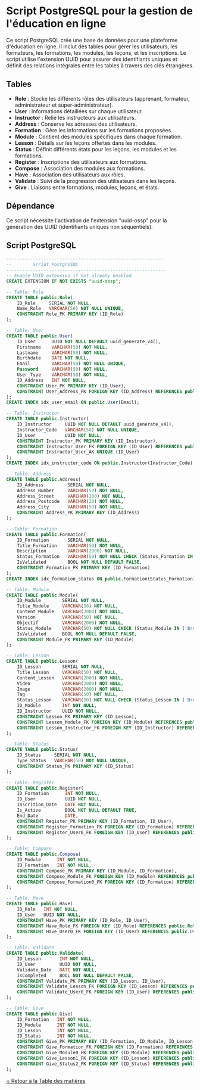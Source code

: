 # Script PostgreSQL pour la gestion de l'éducation en ligne

Ce script PostgreSQL crée une base de données pour une plateforme d'éducation en ligne. Il inclut des tables pour gérer les utilisateurs, les formateurs, les formations, les modules, les leçons, et les inscriptions. Le script utilise l'extension UUID pour assurer des identifiants uniques et définit des relations intégrales entre les tables à travers des clés étrangères.

## Tables

- **Role** : Stocke les différents rôles des utilisateurs (apprenant, formateur, administrateur et super-administrateur).
- **User** : Informations détaillées sur chaque utilisateur.
- **Instructor** : Relie les instructeurs aux utilisateurs.
- **Address** : Conserve les adresses des utilisateurs.
- **Formation** : Gère les informations sur les formations proposées.
- **Module** : Contient des modules spécifiques dans chaque formation.
- **Lesson** : Détails sur les leçons offertes dans les modules.
- **Status** : Définit différents états pour les leçons, les modules et les formations.
- **Register** : Inscriptions des utilisateurs aux formations.
- **Compose** : Association des modules aux formations.
- **Have** : Association des utilisateurs aux rôles.
- **Validate** : Suivi de la progression des utilisateurs dans les leçons.
- **Give** : Liaisons entre formations, modules, leçons, et états.

## Dépendance

Ce script nécessite l'activation de l'extension "uuid-ossp" pour la génération des UUID (identifiants uniques non séquentiels).

## Script PostgreSQL

```sql
-----------------------------------------------------------
--        Script PostgreSQL
------------------------------------------------------------
-- Enable UUID extension if not already enabled
CREATE EXTENSION IF NOT EXISTS "uuid-ossp";

-- Table: Role
CREATE TABLE public.Role(
    ID_Role     SERIAL NOT NULL,
    Name_Role   VARCHAR(50) NOT NULL UNIQUE,
    CONSTRAINT Role_PK PRIMARY KEY (ID_Role)
);

-- Table: User
CREATE TABLE public.User(
    ID_User      UUID NOT NULL DEFAULT uuid_generate_v4(),
    Firstname    VARCHAR(50) NOT NULL,
    Lastname     VARCHAR(50) NOT NULL,
    Birthdate    DATE NOT NULL,
    Email        VARCHAR(50) NOT NULL UNIQUE,
    Password     VARCHAR(50) NOT NULL,
    User_Type    VARCHAR(50) NOT NULL,
    ID_Address   INT NOT NULL,
    CONSTRAINT User_PK PRIMARY KEY (ID_User),
    CONSTRAINT User_Address_FK FOREIGN KEY (ID_Address) REFERENCES public.Address(ID_Address)
);
CREATE INDEX idx_user_email ON public.User(Email);

-- Table: Instructor
CREATE TABLE public.Instructor(
    ID_Instructor     UUID NOT NULL DEFAULT uuid_generate_v4(),
    Instructor_Code   VARCHAR(50) NOT NULL UNIQUE,
    ID_User           UUID NOT NULL,
    CONSTRAINT Instructor_PK PRIMARY KEY (ID_Instructor),
    CONSTRAINT Instructor_User_FK FOREIGN KEY (ID_User) REFERENCES public.User(ID_User),
    CONSTRAINT Instructor_User_AK UNIQUE (ID_User)
);
CREATE INDEX idx_instructor_code ON public.Instructor(Instructor_Code);

-- Table: Address
CREATE TABLE public.Address(
    ID_Address         SERIAL NOT NULL,
    Address_Number     VARCHAR(50) NOT NULL,
    Address_Street     VARCHAR(100) NOT NULL,
    Address_Postcode   VARCHAR(20) NOT NULL,
    Address_City       VARCHAR(50) NOT NULL,
    CONSTRAINT Address_PK PRIMARY KEY (ID_Address)
);

-- Table: Formation
CREATE TABLE public.Formation(
    ID_Formation       SERIAL NOT NULL,
    Title_Formation    VARCHAR(50) NOT NULL,
    Description        VARCHAR(2000) NOT NULL,
    Status_Formation   VARCHAR(50) NOT NULL CHECK (Status_Formation IN ('Brouillon', 'Publié', 'Archivé')),
    IsValidated        BOOL NOT NULL DEFAULT FALSE,
    CONSTRAINT Formation_PK PRIMARY KEY (ID_Formation)
);
CREATE INDEX idx_formation_status ON public.Formation(Status_Formation);

-- Table: Module
CREATE TABLE public.Module(
    ID_Module        SERIAL NOT NULL,
    Title_Module     VARCHAR(50) NOT NULL,
    Content_Module   VARCHAR(2000) NOT NULL,
    Version          VARCHAR(50) NOT NULL,
    Objectif         VARCHAR(2000) NOT NULL,
    Status_Module    VARCHAR(50) NOT NULL CHECK (Status_Module IN ('Brouillon', 'Publié', 'Archivé')),
    IsValidated      BOOL NOT NULL DEFAULT FALSE,
    CONSTRAINT Module_PK PRIMARY KEY (ID_Module)
);

-- Table: Lesson
CREATE TABLE public.Lesson(
    ID_Lesson        SERIAL NOT NULL,
    Title_Lesson     VARCHAR(50) NOT NULL,
    Content_Lesson   VARCHAR(2000) NOT NULL,
    Video            VARCHAR(2000) NOT NULL,
    Image            VARCHAR(2000) NOT NULL,
    Tag              VARCHAR(50) NOT NULL,
    Status_Lesson    VARCHAR(50) NOT NULL CHECK (Status_Lesson IN ('Brouillon', 'Publié', 'Archivé')),
    ID_Module        INT NOT NULL,
    ID_Instructor    UUID NOT NULL,
    CONSTRAINT Lesson_PK PRIMARY KEY (ID_Lesson),
    CONSTRAINT Lesson_Module_FK FOREIGN KEY (ID_Module) REFERENCES public.Module(ID_Module),
    CONSTRAINT Lesson_Instructor_FK FOREIGN KEY (ID_Instructor) REFERENCES public.Instructor(ID_Instructor)
);

-- Table: Status
CREATE TABLE public.Status(
    ID_Status     SERIAL NOT NULL,
    Type_Status   VARCHAR(50) NOT NULL UNIQUE,
    CONSTRAINT Status_PK PRIMARY KEY (ID_Status)
);

-- Table: Register
CREATE TABLE public.Register(
    ID_Formation      INT NOT NULL,
    ID_User           UUID NOT NULL,
    Inscrition_Date   DATE NOT NULL,
    Is_Active         BOOL NOT NULL DEFAULT TRUE,
    End_Date          DATE,
    CONSTRAINT Register_PK PRIMARY KEY (ID_Formation, ID_User),
    CONSTRAINT Register_Formation_FK FOREIGN KEY (ID_Formation) REFERENCES public.Formation(ID_Formation),
    CONSTRAINT Register_User0_FK FOREIGN KEY (ID_User) REFERENCES public.User(ID_User)
);

-- Table: Compose
CREATE TABLE public.Compose(
    ID_Module      INT NOT NULL,
    ID_Formation   INT NOT NULL,
    CONSTRAINT Compose_PK PRIMARY KEY (ID_Module, ID_Formation),
    CONSTRAINT Compose_Module_FK FOREIGN KEY (ID_Module) REFERENCES public.Module(ID_Module),
    CONSTRAINT Compose_Formation0_FK FOREIGN KEY (ID_Formation) REFERENCES public.Formation(ID_Formation)
);

-- Table: Have
CREATE TABLE public.Have(
    ID_Role   INT NOT NULL,
    ID_User   UUID NOT NULL,
    CONSTRAINT Have_PK PRIMARY KEY (ID_Role, ID_User),
    CONSTRAINT Have_Role_FK FOREIGN KEY (ID_Role) REFERENCES public.Role(ID_Role),
    CONSTRAINT Have_User0_FK FOREIGN KEY (ID_User) REFERENCES public.User(ID_User)
);

-- Table: Validate
CREATE TABLE public.Validate(
    ID_Lesson       INT NOT NULL,
    ID_User         UUID NOT NULL,
    Validate_Date   DATE NOT NULL,
    IsCompleted     BOOL NOT NULL DEFAULT FALSE,
    CONSTRAINT Validate_PK PRIMARY KEY (ID_Lesson, ID_User),
    CONSTRAINT Validate_Lesson_FK FOREIGN KEY (ID_Lesson) REFERENCES public.Lesson(ID_Lesson),
    CONSTRAINT Validate_User0_FK FOREIGN KEY (ID_User) REFERENCES public.User(ID_User)
);

-- Table: Give
CREATE TABLE public.Give(
    ID_Formation   INT NOT NULL,
    ID_Module      INT NOT NULL,
    ID_Lesson      INT NOT NULL,
    ID_Status      INT NOT NULL,
    CONSTRAINT Give_PK PRIMARY KEY (ID_Formation, ID_Module, ID_Lesson, ID_Status),
    CONSTRAINT Give_Formation_FK FOREIGN KEY (ID_Formation) REFERENCES public.Formation(ID_Formation),
    CONSTRAINT Give_Module0_FK FOREIGN KEY (ID_Module) REFERENCES public.Module(ID_Module),
    CONSTRAINT Give_Lesson1_FK FOREIGN KEY (ID_Lesson) REFERENCES public.Lesson(ID_Lesson),
    CONSTRAINT Give_Status2_FK FOREIGN KEY (ID_Status) REFERENCES public.Status(ID_Status)
);

```

[🔝 Retour à la Table des matières](../../README.md#table-des-matieres)

